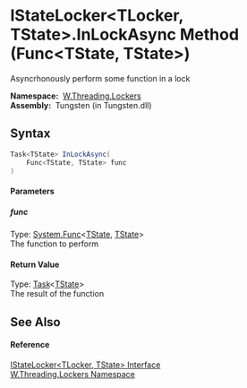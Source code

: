 IStateLocker&lt;TLocker, TState>.InLockAsync Method (Func&lt;TState, TState>)
=============================================================================
   Asyncrhonously perform some function in a lock

  **Namespace:**  [W.Threading.Lockers][1]  
  **Assembly:**  Tungsten (in Tungsten.dll)

Syntax
------

```csharp
Task<TState> InLockAsync(
	Func<TState, TState> func
)
```

#### Parameters

##### *func*
Type: [System.Func][2]&lt;[TState][3], [TState][3]>  
The function to perform

#### Return Value
Type: [Task][4]&lt;[TState][3]>  
The result of the function

See Also
--------

#### Reference
[IStateLocker&lt;TLocker, TState> Interface][3]  
[W.Threading.Lockers Namespace][1]  

[1]: ../README.md
[2]: http://msdn.microsoft.com/en-us/library/bb549151
[3]: README.md
[4]: http://msdn.microsoft.com/en-us/library/dd321424